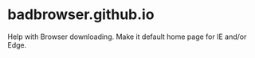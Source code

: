 # badbrowser.github.io
Help with Browser downloading. Make it default home page for IE and/or Edge.

